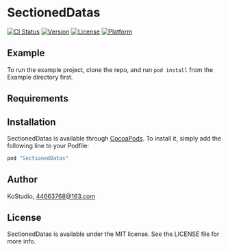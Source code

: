 # SectionedDatas

[![CI Status](http://img.shields.io/travis/KoStudio/SectionedDatas.svg?style=flat)](https://travis-ci.org/KoStudio/SectionedDatas)
[![Version](https://img.shields.io/cocoapods/v/SectionedDatas.svg?style=flat)](http://cocoapods.org/pods/SectionedDatas)
[![License](https://img.shields.io/cocoapods/l/SectionedDatas.svg?style=flat)](http://cocoapods.org/pods/SectionedDatas)
[![Platform](https://img.shields.io/cocoapods/p/SectionedDatas.svg?style=flat)](http://cocoapods.org/pods/SectionedDatas)

## Example

To run the example project, clone the repo, and run `pod install` from the Example directory first.

## Requirements

## Installation

SectionedDatas is available through [CocoaPods](http://cocoapods.org). To install
it, simply add the following line to your Podfile:

```ruby
pod "SectionedDatas"
```

## Author

KoStudio, 44663768@163.com

## License

SectionedDatas is available under the MIT license. See the LICENSE file for more info.
